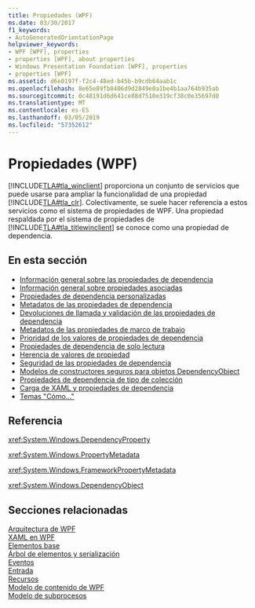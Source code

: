 ```yaml
---
title: Propiedades (WPF)
ms.date: 03/30/2017
f1_keywords:
- AutoGeneratedOrientationPage
helpviewer_keywords:
- WPF [WPF], properties
- properties [WPF], about properties
- Windows Presentation Foundation [WPF], properties
- properties [WPF]
ms.assetid: d6e0197f-f2c4-48ed-b45b-b9cdb64aab1c
ms.openlocfilehash: 8e65e89fb0406d9d2849e0a1be4b1aa764b935ab
ms.sourcegitcommit: 0c48191d6d641ce88d7510e319cf38c0e35697d0
ms.translationtype: MT
ms.contentlocale: es-ES
ms.lasthandoff: 03/05/2019
ms.locfileid: "57352612"
---
```

# <a name="properties-wpf"></a>Propiedades (WPF)
[!INCLUDE[TLA#tla_winclient](../../../../includes/tlasharptla-winclient-md.md)] proporciona un conjunto de servicios que puede usarse para ampliar la funcionalidad de una propiedad [!INCLUDE[TLA#tla_clr](../../../../includes/tlasharptla-clr-md.md)]. Colectivamente, se suele hacer referencia a estos servicios como el sistema de propiedades de WPF. Una propiedad respaldada por el sistema de propiedades de [!INCLUDE[TLA#tla_titlewinclient](../../../../includes/tlasharptla-titlewinclient-md.md)] se conoce como una propiedad de dependencia.  
  
## <a name="in-this-section"></a>En esta sección  
- [Información general sobre las propiedades de dependencia](dependency-properties-overview.md)
- [Información general sobre propiedades asociadas](attached-properties-overview.md)
- [Propiedades de dependencia personalizadas](custom-dependency-properties.md)
- [Metadatos de las propiedades de dependencia](dependency-property-metadata.md)
- [Devoluciones de llamada y validación de las propiedades de dependencia](dependency-property-callbacks-and-validation.md)
- [Metadatos de las propiedades de marco de trabajo](framework-property-metadata.md)
- [Prioridad de los valores de propiedades de dependencia](dependency-property-value-precedence.md)
- [Propiedades de dependencia de solo lectura](read-only-dependency-properties.md)
- [Herencia de valores de propiedad](property-value-inheritance.md)
- [Seguridad de las propiedades de dependencia](dependency-property-security.md)
- [Modelos de constructores seguros para objetos DependencyObject](safe-constructor-patterns-for-dependencyobjects.md)
- [Propiedades de dependencia de tipo de colección](collection-type-dependency-properties.md)
- [Carga de XAML y propiedades de dependencia](xaml-loading-and-dependency-properties.md)
- [Temas "Cómo..."](properties-how-to-topics.md)
  
## <a name="reference"></a>Referencia  
 <xref:System.Windows.DependencyProperty>  
  
 <xref:System.Windows.PropertyMetadata>  
  
 <xref:System.Windows.FrameworkPropertyMetadata>  
  
 <xref:System.Windows.DependencyObject>  
  
## <a name="related-sections"></a>Secciones relacionadas  
 [Arquitectura de WPF](wpf-architecture.md)  
  [XAML en WPF](xaml-in-wpf.md)  
  [Elementos base](base-elements.md)  
  [Árbol de elementos y serialización](element-tree-and-serialization.md)  
  [Eventos](events-wpf.md)  
  [Entrada](input-wpf.md)  
  [Recursos](resources-wpf.md)  
  [Modelo de contenido de WPF](../controls/wpf-content-model.md)  
  [Modelo de subprocesos](threading-model.md)
